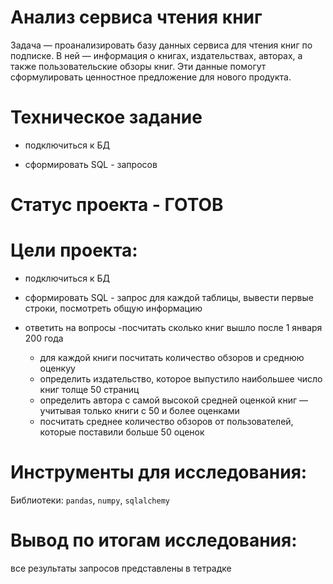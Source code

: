 # Анализ сервиса чтения книг

Задача — проанализировать базу данных сервиса для чтения книг по подписке. В ней — информация о книгах, издательствах, авторах, а также пользовательские обзоры книг. Эти данные помогут сформулировать ценностное предложение для нового продукта.



# Техническое задание

- подключиться к БД

- сформировать SQL - запросов 
 


# Статус проекта - ГОТОВ



# Цели проекта:

- подключиться к БД

- сформировать SQL - запрос для каждой таблицы, вывести первые строки, посмотреть общую информацию

- ответить на вопросы
	-посчитать сколько книг вышло после 1 января 200 года
	- для каждой книги посчитать количество обзоров и среднюю оценкуу
	- определить издательство, которое выпустило наибольшее число книг толще 50 страниц
	- определить автора с самой высокой средней оценкой книг — учитывая только книги с 50 и более оценками
	- посчитать среднее количество обзоров от пользователей, которые поставили больше 50 оценок



# Инструменты для исследования:

Библиотеки: `pandas`, `numpy`, `sqlalchemy`


# Вывод по итогам исследования:

все результаты запросов представлены в тетрадке